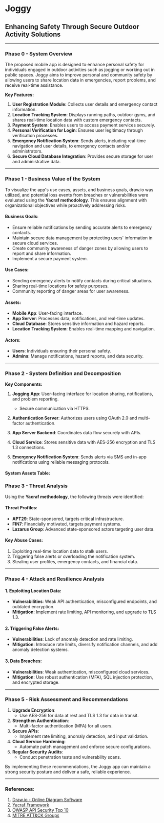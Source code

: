 # Joggy

## Enhancing Safety Through Secure Outdoor Activity Solutions

---

### Phase 0 - System Overview

The proposed mobile app is designed to enhance personal safety for individuals engaged in outdoor activities such as jogging or working out in public spaces. Joggy aims to improve personal and community safety by allowing users to share location data in emergencies, report problems, and receive real-time assistance. 

**Key Features:**
1. **User Registration Module**: Collects user details and emergency contact information.
2. **Location Tracking System**: Displays running paths, outdoor gyms, and shares real-time location data with custom emergency contacts.
3. **Payment System**: Enables users to access payment services securely.
4. **Personal Verification for Login**: Ensures user legitimacy through verification processes.
5. **Emergency Notification System**: Sends alerts, including real-time navigation and user details, to emergency contacts and/or administrators.
6. **Secure Cloud Database Integration**: Provides secure storage for user and administrative data.

---

### Phase 1 - Business Value of the System

To visualize the app's use cases, assets, and business goals, draw.io was utilized, and potential loss events from breaches or vulnerabilities were evaluated using the **Yacraf methodology**. This ensures alignment with organizational objectives while proactively addressing risks.

#### **Business Goals:**
- Ensure reliable notifications by sending accurate alerts to emergency contacts.
- Maintain secure data management by protecting users' information in secure cloud services.
- Create community awareness of danger zones by allowing users to report and share information.
- Implement a secure payment system.

#### **Use Cases:**
- Sending emergency alerts to notify contacts during critical situations.
- Sharing real-time locations for safety purposes.
- Community reporting of danger areas for user awareness.

#### **Assets:**
- **Mobile App**: User-facing interface.
- **App Server**: Processes data, notifications, and real-time updates.
- **Cloud Database**: Stores sensitive information and hazard reports.
- **Location Tracking System**: Enables real-time mapping and navigation.

#### **Actors:**
- **Users**: Individuals ensuring their personal safety.
- **Admins**: Manage notifications, hazard reports, and data security.

---

### Phase 2 - System Definition and Decomposition

**Key Components:**

1. **Jogging App**: User-facing interface for location sharing, notifications, and problem reporting.
   - Secure communication via HTTPS.

2. **Authentication Server**: Authorizes users using OAuth 2.0 and multi-factor authentication.

3. **App Server Backend**: Coordinates data flow securely with APIs.

4. **Cloud Service**: Stores sensitive data with AES-256 encryption and TLS 1.3 connections.

5. **Emergency Notification System**: Sends alerts via SMS and in-app notifications using reliable messaging protocols.

#### **System Assets Table:**


### Phase 3 - Threat Analysis

Using the **Yacraf methodology**, the following threats were identified:

#### **Threat Profiles:**
- **APT29**: State-sponsored, targets critical infrastructure.
- **FIN7**: Financially motivated, targets payment systems.
- **Lazarus Group**: Advanced state-sponsored actors targeting user data.

#### **Key Abuse Cases:**
1. Exploiting real-time location data to stalk users.
2. Triggering false alerts or overloading the notification system.
3. Stealing user profiles, emergency contacts, and financial data.


---

### Phase 4 - Attack and Resilience Analysis

#### 1. **Exploiting Location Data:**
- **Vulnerabilities**: Weak API authentication, misconfigured endpoints, and outdated encryption.
- **Mitigation**: Implement rate limiting, API monitoring, and upgrade to TLS 1.3.

#### 2. **Triggering False Alerts:**
- **Vulnerabilities**: Lack of anomaly detection and rate limiting.
- **Mitigation**: Introduce rate limits, diversify notification channels, and add anomaly detection systems.

#### 3. **Data Breaches:**
- **Vulnerabilities**: Weak authentication, misconfigured cloud services.
- **Mitigation**: Use robust authentication (MFA), SQL injection protection, and encrypted storage.

---

### Phase 5 - Risk Assessment and Recommendations

1. **Upgrade Encryption**:
   - Use AES-256 for data at rest and TLS 1.3 for data in transit.
2. **Strengthen Authentication**:
   - Multi-factor authentication (MFA) for all users.
3. **Secure APIs**:
   - Implement rate limiting, anomaly detection, and input validation.
4. **Cloud Service Hardening**:
   - Automate patch management and enforce secure configurations.
5. **Regular Security Audits**:
   - Conduct penetration tests and vulnerability scans.

By implementing these recommendations, the Joggy app can maintain a strong security posture and deliver a safe, reliable experience.

---

### References:
1. [Draw.io - Online Diagram Software](https://app.diagrams.net)
2. [Yacraf Framework](https://yacraf.org)
3. [OWASP API Security Top 10](https://owasp.org/API-Security/)
4. [MITRE ATT&CK Groups](https://attack.mitre.org/groups/)
